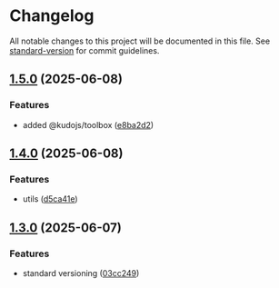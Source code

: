 # Changelog

All notable changes to this project will be documented in this file. See [standard-version](https://github.com/conventional-changelog/standard-version) for commit guidelines.

## [1.5.0](https://github.com/msi404/kudo-app/compare/v1.4.0...v1.5.0) (2025-06-08)


### Features

* added @kudojs/toolbox ([e8ba2d2](https://github.com/msi404/kudo-app/commit/e8ba2d20fe265ce72395962746488360f2a508f2))

## [1.4.0](https://github.com/msi404/kudo-app/compare/v1.3.0...v1.4.0) (2025-06-08)


### Features

* utils ([d5ca41e](https://github.com/msi404/kudo-app/commit/d5ca41e1464324241fbca85f44fbb74d7e5aa248))

## [1.3.0](https://github.com/msi404/kudo-app/compare/v1.2.0...v1.3.0) (2025-06-07)


### Features

* standard versioning ([03cc249](https://github.com/msi404/kudo-app/commit/03cc24963a1113a9ef24a0b72fdb1fb32a5cd72d))
